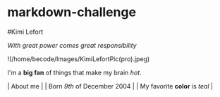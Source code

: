 # markdown-challenge

#Kimi Lefort

*With great power comes great responsibility*

!(/home/becode/Images/KimiLefortPic(pro).jpeg)

I'm a **big fan** of things that make my brain *hot*.

| About me |
| Born *9th* of December 2004 |
| My favorite **color** is *teal* |
